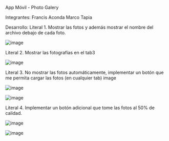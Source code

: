 App Móvil - Photo Galery

Integrantes: Francis Aconda Marco Tapia

Desarrollo: Literal 1. Mostrar las fotos y además mostrar el nombre del archivo debajo de cada foto.


![image](https://github.com/user-attachments/assets/63b159b9-a79f-4cf5-9269-8f830c4d961f)

Literal 2. Mostrar las fotografías en el tab3

![image](https://github.com/user-attachments/assets/31ce4a9e-51b4-4881-9993-356ff7dca51f)



Literal 3. No mostrar las fotos automáticamente, implementar un botón que me permita cargar las fotos (en cualquier tab) image


![image](https://github.com/user-attachments/assets/92369168-20fc-4909-b229-dd9526ab6085)


![image](https://github.com/user-attachments/assets/4629f9ac-dd81-4a96-acd0-658f14bd5bf5)



Literal 4. Implementar un botón adicional que tome las fotos al 50% de calidad.


![image](https://github.com/user-attachments/assets/cd8e6caf-037e-46f6-9a83-02a7b2d879d6)


![image](https://github.com/user-attachments/assets/e657bd20-5281-4260-92ad-5e20538293cb)


